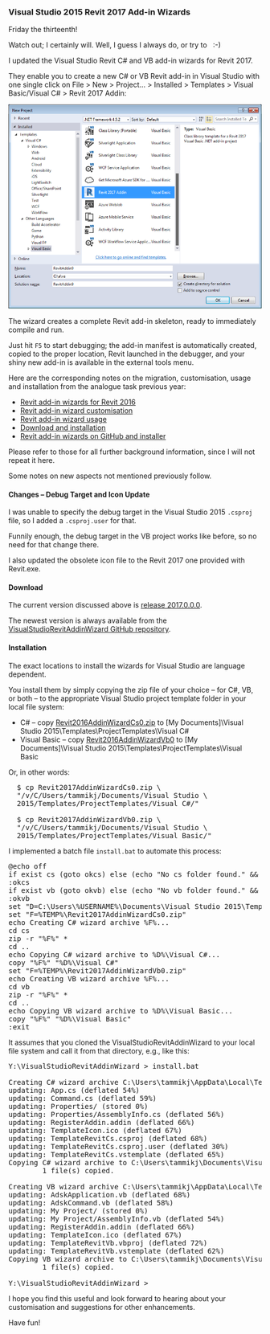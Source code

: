 <head>
<meta http-equiv="Content-Type" content="text/html; charset=utf-8">
<link rel="stylesheet" type="text/css" href="bc.css">
<script src="run_prettify.js" type="text/javascript"></script>
<!--
<script src="https://google-code-prettify.googlecode.com/svn/loader/run_prettify.js" type="text/javascript"></script>
-->
</head>

<!---

Visual Studio 2015 Revit 2017 Add-in Wizards #revitAPI #3dwebcoder @AutodeskRevit #adsk #aec #bim #dynamobim

I updated the Visual Studio Revit C# and VB add-in wizards for Revit 2017.
They enable you to create a new C# or VB Revit add-in in Visual Studio with one single click on File &gt; New &gt; Project... &gt; Installed &gt; Templates &gt; Visual Basic/Visual C# &gt; Revit 2017 Addin:
The wizard creates a complete Revit add-in skeleton, ready to immediately compile and run.
Just hit F5 to start debugging; the add-in manifest is automatically created, copied to the proper location, Revit launched in the debugger, and your shiny new add-in is available in the external tools menu....

-->

### Visual Studio 2015 Revit 2017 Add-in Wizards

Friday the thirteenth!

Watch out; I certainly will. Well, I guess I always do, or try to &nbsp; :-)

I updated the Visual Studio Revit C# and VB add-in wizards for Revit 2017.

They enable you to create a new C# or VB Revit add-in in Visual Studio with one single click on File &gt; New &gt; Project... &gt; Installed &gt; Templates &gt; Visual Basic/Visual C# &gt; Revit 2017 Addin:

<center>
<img src="img/addin_wizard_2017.png" alt="Revit 2017 Add-in Wizards" width="800">
</center>

The wizard creates a complete Revit add-in skeleton, ready to immediately compile and run.

Just hit `F5` to start debugging; the add-in manifest is automatically created, copied to the proper location, Revit launched in the debugger, and your shiny new add-in is available in the external tools menu.

Here are the corresponding notes on the migration, customisation, usage and installation from the analogue task previous year:

- [Revit add-in wizards for Revit 2016](http://thebuildingcoder.typepad.com/blog/2015/04/add-in-migration-to-revit-2016-and-updated-wizards.html#3)
- [Revit add-in wizard customisation](http://thebuildingcoder.typepad.com/blog/2015/04/add-in-migration-to-revit-2016-and-updated-wizards.html#4)
- [Revit add-in wizard usage](http://thebuildingcoder.typepad.com/blog/2015/04/add-in-migration-to-revit-2016-and-updated-wizards.html#5)
- [Download and installation](http://thebuildingcoder.typepad.com/blog/2015/04/add-in-migration-to-revit-2016-and-updated-wizards.html#6)
- [Revit add-in wizards on GitHub and installer](http://thebuildingcoder.typepad.com/blog/2015/08/revit-add-in-wizard-github-installer.html)

Please refer to those for all further background information, since I will not repeat it here.

Some notes on new aspects not mentioned previously follow.

#### <a name="2"></a>Changes &ndash; Debug Target and Icon Update

I was unable to specify the debug target in the Visual Studio 2015 `.csproj` file, so I added a `.csproj.user` for that.

Funnily enough, the debug target in the VB project works like before, so no need for that change there.

I also updated the obsolete icon file to the Revit 2017 one provided with Revit.exe.

#### <a name="3"></a>Download

The current version discussed above
is [release 2017.0.0.0](https://github.com/jeremytammik/VisualStudioRevitAddinWizard/releases/tag/2017.0.0.0).

The newest version is always available from
the [VisualStudioRevitAddinWizard GitHub repository](https://github.com/jeremytammik/VisualStudioRevitAddinWizard).

#### <a name="4"></a>Installation

The exact locations to install the wizards for Visual Studio are language dependent.

You install them by simply copying the zip file of your choice &ndash; for C#, VB, or both &ndash; to the appropriate Visual Studio project template folder in your local file system:

- C# – copy [Revit2016AddinWizardCs0.zip](zip/Revit2017AddinWizardCs0.zip)
to [My Documents]\Visual Studio 2015\Templates\ProjectTemplates\Visual C#
- Visual Basic – copy [Revit2016AddinWizardVb0](zip/Revit2017AddinWizardVb0.zip)
to [My Documents]\Visual Studio 2015\Templates\ProjectTemplates\Visual Basic

Or, in other words:

<pre>
  $ cp Revit2017AddinWizardCs0.zip \
  "/v/C/Users/tammikj/Documents/Visual Studio \
  2015/Templates/ProjectTemplates/Visual C#/"

  $ cp Revit2017AddinWizardVb0.zip \
  "/v/C/Users/tammikj/Documents/Visual Studio \
  2015/Templates/ProjectTemplates/Visual Basic/"
</pre>

I implemented a batch file `install.bat` to automate this process:

<pre class="prettyprint">
@echo off
if exist cs (goto okcs) else (echo "No cs folder found." && goto exit)
:okcs
if exist vb (goto okvb) else (echo "No vb folder found." && goto exit)
:okvb
set "D=C:\Users\%USERNAME%\Documents\Visual Studio 2015\Templates\ProjectTemplates"
set "F=%TEMP%\Revit2017AddinWizardCs0.zip"
echo Creating C# wizard archive %F%...
cd cs
zip -r "%F%" *
cd ..
echo Copying C# wizard archive to %D%\Visual C#...
copy "%F%" "%D%\Visual C#"
set "F=%TEMP%\Revit2017AddinWizardVb0.zip"
echo Creating VB wizard archive %F%...
cd vb
zip -r "%F%" *
cd ..
echo Copying VB wizard archive to %D%\Visual Basic...
copy "%F%" "%D%\Visual Basic"
:exit
</pre>

It assumes that you cloned the VisualStudioRevitAddinWizard to your local file system and call it from that directory, e.g., like this:

<pre>
Y:\VisualStudioRevitAddinWizard &gt; install.bat

Creating C# wizard archive C:\Users\tammikj\AppData\Local\Temp\Revit2017AddinWizardCs0.zip...
updating: App.cs (deflated 54%)
updating: Command.cs (deflated 59%)
updating: Properties/ (stored 0%)
updating: Properties/AssemblyInfo.cs (deflated 56%)
updating: RegisterAddin.addin (deflated 66%)
updating: TemplateIcon.ico (deflated 67%)
updating: TemplateRevitCs.csproj (deflated 68%)
updating: TemplateRevitCs.csproj.user (deflated 30%)
updating: TemplateRevitCs.vstemplate (deflated 65%)
Copying C# wizard archive to C:\Users\tammikj\Documents\Visual Studio 2015\Templates\ProjectTemplates\Visual C#...
        1 file(s) copied.

Creating VB wizard archive C:\Users\tammikj\AppData\Local\Temp\Revit2017AddinWizardVb0.zip...
updating: AdskApplication.vb (deflated 68%)
updating: AdskCommand.vb (deflated 58%)
updating: My Project/ (stored 0%)
updating: My Project/AssemblyInfo.vb (deflated 54%)
updating: RegisterAddin.addin (deflated 66%)
updating: TemplateIcon.ico (deflated 67%)
updating: TemplateRevitVb.vbproj (deflated 72%)
updating: TemplateRevitVb.vstemplate (deflated 62%)
Copying VB wizard archive to C:\Users\tammikj\Documents\Visual Studio 2015\Templates\ProjectTemplates\Visual Basic...
        1 file(s) copied.

Y:\VisualStudioRevitAddinWizard &gt;
</pre>

I hope you find this useful and look forward to hearing about your customisation and suggestions for other enhancements.

Have fun!

